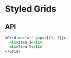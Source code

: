 # Styled Grids

## API

```jsx
<Grid as="ul" gaps={[3, 5]}>
  <li>Item 1</li>
  <li>Item 2</li>
</Grid>
```